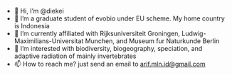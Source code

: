 - 👋 Hi, I’m @diekei
- 👀 I’m a graduate student of evobio under EU scheme. My home country is Indonesia
- 🌱 I’m currently affiliated with Rijksuniversiteit Groningen, Ludwig-Maximilians-Universitat Munchen, and Museum fur Naturkunde Berlin
- 💞️ I’m interested with biodiversity, biogeography, speciation, and adaptive radiation of mainly invertebrates
- 📫 How to reach me? just send an email to arif.mln.id@gmail.com

<!---
diekei/diekei is a ✨ special ✨ repository because its `README.md` (this file) appears on your GitHub profile.
You can click the Preview link to take a look at your changes.
--->

